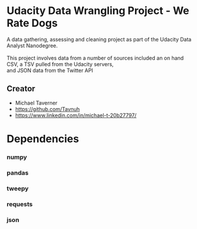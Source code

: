 # Udacity Data Wrangling Project - We Rate Dogs

A data gathering, assessing and cleaning project as part of the Udacity Data Analyst Nanodegree.\
\
This project involves data from a number of sources included an on hand CSV, a TSV pulled from the Udacity servers,\
and JSON data from the Twitter API


## Creator

* Michael Taverner
* https://github.com/Tavnuh
* https://www.linkedin.com/in/michael-t-20b27797/


# Dependencies
### numpy
### pandas
### tweepy
### requests
### json